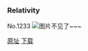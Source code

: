 ### Relativity
No.1233
![图片不见了~~~](https://imgs.xkcd.com/comics/relativity.png)

[原址](https://xkcd.com//1233) [下载](https://imgs.xkcd.com/comics/relativity.png)

